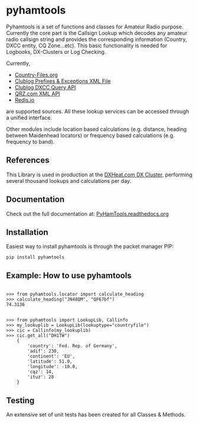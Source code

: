 # pyhamtools

Pyhamtools is a set of functions and classes for Amateur Radio purpose. Currently the core part is the Callsign
Lookup which decodes any amateur radio callsign string and provides the corresponding information (Country, DXCC entity,
CQ Zone...etc). This basic functionality is needed for Logbooks, DX-Clusters or Log Checking.

Currently,
* [Country-Files.org](http://country-files.org)
* [Clublog Prefixes & Exceptions XML File](https://clublog.freshdesk.com/support/articles/54902-downloading-the-prefixes-and-exceptions-as)
* [Clublog DXCC Query API](http://clublog.freshdesk.com/support/articles/54904-how-to-query-club-log-for-dxcc)
* [QRZ.com XML API](http://www.qrz.com/XML/current_spec.html)
* [Redis.io](http://redis.io)

are supported sources.
All these lookup services can be accessed through a unified interface.

Other modules include location based calculations (e.g. distance, heading between Maidenhead locators) or 
frequency based calculations (e.g. frequency to band).

## References
This Library is used in production at the [DXHeat.com DX Cluster](https://dxheat.com), performing several thousand
lookups and calculations per day.

## Documentation
Check out the full documentation at:
[PyHamTools.readthedocs.org](http://pyhamtools.readthedocs.org/en/latest/index.html)

## Installation

Easiest way to install pyhamtools is through the packet manager PIP:

`pip install pyhamtools`

## Example: How to use pyhamtools

```

>>> from pyhamtools.locator import calculate_heading
>>> calculate_heading("JN48QM", "QF67bf")
74.3136


>>> from pyhamtools import LookupLib, Callinfo
>>> my_lookuplib = LookupLib(lookuptype="countryfile")
>>> cic = Callinfo(my_lookuplib)
>>> cic.get_all("DH1TW")
    {
        'country': 'Fed. Rep. of Germany',
        'adif': 230,
        'continent': 'EU',
        'latitude': 51.0,
        'longitude': -10.0,
        'cqz': 14,
        'ituz': 28
    }

```

## Testing
An extensive set of unit tests has been created for all Classes & Methods.